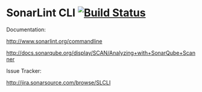SonarLint CLI [![Build Status](https://travis-ci.org/SonarSource/sonarlint-cli.svg?branch=master)](https://travis-ci.org/SonarSource/sonarlint-cli)
=========================

Documentation:

http://www.sonarlint.org/commandline

http://docs.sonarqube.org/display/SCAN/Analyzing+with+SonarQube+Scanner

Issue Tracker:

http://jira.sonarsource.com/browse/SLCLI
